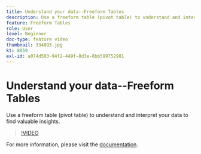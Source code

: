 ```yaml
---
title: Understand your data--Freeform Tables
description: Use a freeform table (pivot table) to understand and interpret your data to find valuable insights.
feature: Freeform Tables
role: User
level: Beginner
doc-type: feature video
thumbnail: 334093.jpg
kt: 8059
exl-id: a074d503-94f2-449f-8d3e-8bb599752981
---
```

# Understand your data--Freeform Tables

Use a freeform table (pivot table) to understand and interpret your data to find valuable insights.

>[!VIDEO](https://video.tv.adobe.com/v/334093/?quality=12&learn=on)

For more information, please visit the [documentation](https://experienceleague.adobe.com/docs/analytics/analyze/analysis-workspace/visualizations/freeform-table/freeform-table.html?lang=en).
